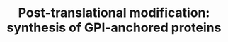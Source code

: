 ---
annotations:
- id: PW:0000002
  parent: classic metabolic pathway
  type: Pathway Ontology
  value: classic metabolic pathway
- id: PW:0001756
  parent: classic metabolic pathway
  type: Pathway Ontology
  value: peptide and protein metabolic pathway
authors:
- MaintBot
- ReactomeTeam
- Anwesha
- Egonw
- Ryanmiller
description: Glycosylphosphatidyl inositol (GPI) acts as a membrane anchor for many
  cell surface proteins. GPI is synthesized in the endoplasmic reticulum. In humans,
  a single pathway consisting of eleven reactions appears to be responsible for the
  synthesis of the major GPI species involved in membrane protein anchoring.<p>As
  a nascent protein fated to become GPI-anchored moves into the lumen of the endoplasmic
  reticulum, it is attacked by a transamidase complex that cleaves it near its carboxy
  terminus and attaches an acylated GPI moiety. The GPI moiety is deacylated, yielding
  a protein-GPI conjugate that can be efficiently transported to the Golgi apparatus.  View
  original pathway at [http://www.reactome.org/PathwayBrowser/#DIAGRAM=163125 Reactome].
last-edited: 2021-01-25
organisms:
- Homo sapiens
redirect_from:
- /index.php/Pathway:WP1887
- /instance/WP1887
revision: null
schema-jsonld:
- '@context': https://schema.org/
  '@id': https://wikipathways.github.io/pathways/WP1887.html
  '@type': Dataset
  creator:
    '@type': Organization
    name: WikiPathways
  description: Glycosylphosphatidyl inositol (GPI) acts as a membrane anchor for many
    cell surface proteins. GPI is synthesized in the endoplasmic reticulum. In humans,
    a single pathway consisting of eleven reactions appears to be responsible for
    the synthesis of the major GPI species involved in membrane protein anchoring.<p>As
    a nascent protein fated to become GPI-anchored moves into the lumen of the endoplasmic
    reticulum, it is attacked by a transamidase complex that cleaves it near its carboxy
    terminus and attaches an acylated GPI moiety. The GPI moiety is deacylated, yielding
    a protein-GPI conjugate that can be efficiently transported to the Golgi apparatus.  View
    original pathway at [http://www.reactome.org/PathwayBrowser/#DIAGRAM=163125 Reactome].
  keywords:
  - (a1)
  - (a1-2)
  - (a1-4)
  - (a1-6)
  - (ethanolamineP)
  - CH3COO-
  - CoA-SH
  - DAG
  - DOLP
  - DOLP-Man
  - 'DPM1 '
  - DPM1:DPM2:DPM3
  - 'DPM2 '
  - 'DPM3 '
  - FACoA
  - GDP
  - GDP-Man
  - 'GPAA1 '
  - GPI
  - GPI transamidase
  - 'GPI-ALPI '
  - 'GPI-ALPL '
  - 'GPI-ALPPL2 '
  - 'GPI-ART3 '
  - 'GPI-ART4 '
  - 'GPI-BST1 '
  - 'GPI-CD109 '
  - 'GPI-CD52 '
  - 'GPI-CEACAM5 '
  - 'GPI-CEACAM7 '
  - 'GPI-CNTN3 '
  - 'GPI-CNTN4 '
  - 'GPI-CNTN5 '
  - 'GPI-CPM '
  - 'GPI-FCGR3B '
  - 'GPI-FOLR2 '
  - 'GPI-GP2 '
  - 'GPI-GPIHBP1 '
  - GPI-GnT
  - 'GPI-IZUMO1R '
  - 'GPI-LSAMP '
  - 'GPI-LY6D '
  - 'GPI-LY6E '
  - 'GPI-LY6G6C '
  - 'GPI-LY6G6D '
  - 'GPI-LY6H '
  - 'GPI-LY6K '
  - 'GPI-LYPD1 '
  - 'GPI-LYPD2 '
  - 'GPI-LYPD3 '
  - 'GPI-LYPD4 '
  - 'GPI-LYPD5 '
  - 'GPI-LYPD6B '
  - 'GPI-LYPD8 '
  - 'GPI-MDGA1 '
  - 'GPI-MDGA2(21-956) '
  - 'GPI-MELTF '
  - 'GPI-MSLN '
  - 'GPI-NEGR1 '
  - 'GPI-NRN1 '
  - 'GPI-NRN1L '
  - 'GPI-NTM '
  - 'GPI-NTNG1 '
  - 'GPI-NTNG2 '
  - 'GPI-OPCML '
  - 'GPI-OTOA '
  - 'GPI-PLET1 '
  - 'GPI-PRND '
  - 'GPI-PRSS21 '
  - 'GPI-PRSS41 '
  - 'GPI-PSCA '
  - 'GPI-RAET1G '
  - 'GPI-RAET1L '
  - 'GPI-RECK '
  - 'GPI-RTN4RL1 '
  - 'GPI-RTN4RL2 '
  - 'GPI-SPACA4 '
  - 'GPI-SPRN '
  - 'GPI-TECTA '
  - 'GPI-TECTB '
  - 'GPI-TEX101 '
  - 'GPI-THY1 '
  - 'GPI-ULBP2 '
  - 'GPI-VNN1 '
  - 'GPI-VNN2 '
  - 'GPI-VNN3 '
  - 'GPI-XPNPEP2 '
  - GPI-anchored
  - GPLD1
  - H2O
  - I
  - LCFA(-)
  - N-acetylglucosaminyl-PI
  - N-glycyl-glycosylphosphatidylinositolethanolamine-PLAUR
  - PE
  - PGAP1
  - PI
  - 'PIGA '
  - PIGB
  - 'PIGC '
  - 'PIGF '
  - PIGF:PIGG
  - PIGF:PIGO
  - 'PIGG '
  - 'PIGH '
  - 'PIGK '
  - PIGL
  - 'PIGM '
  - PIGN
  - 'PIGO '
  - 'PIGP(26-158) '
  - 'PIGQ-2 '
  - 'PIGS '
  - 'PIGT '
  - 'PIGU '
  - PIGV
  - PIGW
  - 'PIGX '
  - 'PIGY '
  - PIGZ
  - PLAUR
  - PLAUR(23-335)
  - PLAUR(306-335)
  - UDP
  - UDP-GlcNAc
  - 'cleaved GPI-ALPI '
  - 'cleaved GPI-ALPL '
  - 'cleaved GPI-ALPPL2 '
  - 'cleaved GPI-ART3 '
  - 'cleaved GPI-ART4 '
  - 'cleaved GPI-BST1 '
  - 'cleaved GPI-CD109 '
  - 'cleaved GPI-CD52 '
  - 'cleaved GPI-CEACAM5 '
  - 'cleaved GPI-CEACAM7 '
  - 'cleaved GPI-CNTN3 '
  - 'cleaved GPI-CNTN4 '
  - 'cleaved GPI-CNTN5 '
  - 'cleaved GPI-CPM '
  - 'cleaved GPI-FCGR3B '
  - 'cleaved GPI-FOLR2 '
  - 'cleaved GPI-GP2 '
  - 'cleaved GPI-GPIHBP1 '
  - 'cleaved GPI-IZUMO1R '
  - 'cleaved GPI-LSAMP '
  - 'cleaved GPI-LY6D '
  - 'cleaved GPI-LY6E '
  - 'cleaved GPI-LY6G6C '
  - 'cleaved GPI-LY6G6D '
  - 'cleaved GPI-LY6H '
  - 'cleaved GPI-LY6K '
  - 'cleaved GPI-LYPD1 '
  - 'cleaved GPI-LYPD2 '
  - 'cleaved GPI-LYPD3 '
  - 'cleaved GPI-LYPD4 '
  - 'cleaved GPI-LYPD5 '
  - 'cleaved GPI-LYPD6B '
  - 'cleaved GPI-LYPD8 '
  - 'cleaved GPI-MDGA1 '
  - 'cleaved GPI-MDGA2(21-956) '
  - 'cleaved GPI-MELTF '
  - 'cleaved GPI-MSLN '
  - 'cleaved GPI-NEGR1 '
  - 'cleaved GPI-NRN1 '
  - 'cleaved GPI-NRN1L '
  - 'cleaved GPI-NTM '
  - 'cleaved GPI-NTNG1 '
  - 'cleaved GPI-NTNG2 '
  - 'cleaved GPI-OPCML '
  - 'cleaved GPI-OTOA '
  - 'cleaved GPI-PLET1 '
  - 'cleaved GPI-PRND '
  - 'cleaved GPI-PRSS21 '
  - 'cleaved GPI-PRSS41 '
  - 'cleaved GPI-PSCA '
  - 'cleaved GPI-RAET1G '
  - 'cleaved GPI-RAET1L '
  - 'cleaved GPI-RECK '
  - 'cleaved GPI-RTN4RL1 '
  - 'cleaved GPI-RTN4RL2 '
  - 'cleaved GPI-SPACA4 '
  - 'cleaved GPI-SPRN '
  - 'cleaved GPI-TECTA '
  - 'cleaved GPI-TECTB '
  - 'cleaved GPI-TEX101 '
  - 'cleaved GPI-THY1 '
  - 'cleaved GPI-ULBP2 '
  - 'cleaved GPI-VNN1 '
  - 'cleaved GPI-VNN2 '
  - 'cleaved GPI-VNN3 '
  - 'cleaved GPI-XPNPEP2 '
  - cleaved GPI-anchors
  - dolichyl phosphate
  - glucosaminyl-PI
  - glucosaminyl-acyl-PI
  - mannose
  - mannosyltransferase
  - proteins
  - proteins with
  license: CC0
  name: 'Post-translational modification: synthesis of GPI-anchored proteins'
seo: CreativeWork
title: 'Post-translational modification: synthesis of GPI-anchored proteins'
wpid: WP1887
---